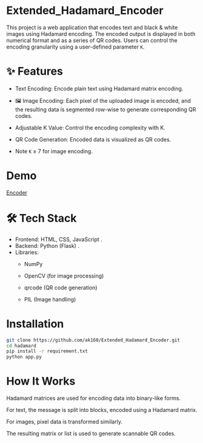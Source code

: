 # Extended_Hadamard_Encoder
This project is a web application that encodes text and black & white images using Hadamard encoding. The encoded output is displayed in both numerical format and as a series of QR codes. Users can control the encoding granularity using a user-defined parameter ``K``.

# ✨ Features
-  Text Encoding: Encode plain text using Hadamard matrix encoding.

- 🖼 Image Encoding: Each pixel of the uploaded image is encoded, and the resulting data is segmented row-wise to generate corresponding QR codes.

-  Adjustable K Value: Control the encoding complexity with K.

-  QR Code Generation: Encoded data is visualized as QR codes.

- Note ``K`` ≥ 7 for image encoding.
# Demo 
[Encoder](https://hadamardencode2.onrender.com/)
# 🛠️ Tech Stack
- Frontend: HTML, CSS, JavaScript .
- Backend: Python (Flask) .
- Libraries:
  - NumPy

  - OpenCV (for image processing)

  - qrcode (QR code generation)

  - PIL (Image handling)
# Installation 
```bash
git clone https://github.com/ak160/Extended_Hadamard_Encoder.git
cd hadamard
pip install -r requirement.txt
python app.py
```
# How It Works
Hadamard matrices are used for encoding data into binary-like forms.

For text, the message is split into blocks, encoded using a Hadamard matrix.

For images, pixel data is transformed similarly.

The resulting matrix or list is used to generate scannable QR codes.
